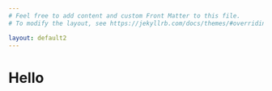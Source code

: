 ```yaml
---
# Feel free to add content and custom Front Matter to this file.
# To modify the layout, see https://jekyllrb.com/docs/themes/#overriding-theme-defaults

layout: default2
---
```

# Hello


<svg id="chart0" width="800px" height="400px"></svg> 
<svg id="chart1" width="800px" height="400px"></svg> 

<div class="matrix">
    <svg id="m11"></svg>
    <svg id="m12"></svg>
    <svg id="m13"></svg>
    <svg id="m21"></svg>
    <svg id="m22"></svg>
    <svg id="m23"></svg>
    <svg id="m31"></svg>
    <svg id="m32"></svg>
    <svg id="m33"></svg>
</div>
<script>
    scatterPlot("js/all_queries_domains_with_ranks_and_snapshots.csv", "#m11", "h1 Word Count");
    scatterPlot("js/all_queries_domains_with_ranks_and_snapshots.csv", "#m12", "h2 Word Count");
    scatterPlot("js/all_queries_domains_with_ranks_and_snapshots.csv", "#m13", "h3 Word Count");    
    scatterPlot("js/all_queries_domains_with_ranks_and_snapshots.csv", "#chart0", "h1 Word Count");
    plot("js/all_queries_domains_with_ranks_and_snapshots.csv", "#chart1", "h1 Word Count");
</script>